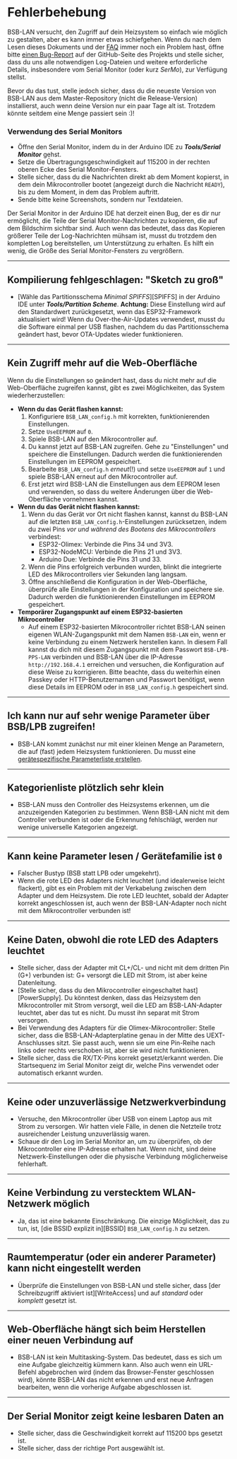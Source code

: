 # Fehlerbehebung

BSB-LAN versucht, den Zugriff auf dein Heizsystem so einfach wie möglich zu gestalten, aber es kann immer etwas schiefgehen. Wenn du nach dem Lesen dieses Dokuments und der [FAQ](faq.md) immer noch ein Problem hast, öffne bitte [einen Bug-Report](https://github.com/fredlcore/BSB-LAN/issues/new?assignees=&labels=&projects=&template=bug_report.md&title=%5BBUG%5D) auf der GitHub-Seite des Projekts und stelle sicher, dass du uns alle notwendigen Log-Dateien und weitere erforderliche Details, insbesondere vom Serial Monitor (oder kurz *SerMo*), zur Verfügung stellst.

Bevor du das tust, stelle jedoch sicher, dass du die neueste Version von BSB-LAN aus dem Master-Repository (nicht die Release-Version) installierst, auch wenn deine Version nur ein paar Tage alt ist. Trotzdem könnte seitdem eine Menge passiert sein :)!

### Verwendung des Serial Monitors
- Öffne den Serial Monitor, indem du in der Arduino IDE zu ***Tools/Serial Monitor*** gehst.
- Setze die Übertragungsgeschwindigkeit auf 115200 in der rechten oberen Ecke des Serial Monitor-Fensters.
- Stelle sicher, dass du die Nachrichten direkt ab dem Moment kopierst, in dem dein Mikrocontroller bootet (angezeigt durch die Nachricht `READY`), bis zu dem Moment, in dem das Problem auftritt.
- Sende bitte keine Screenshots, sondern nur Textdateien.

Der Serial Monitor in der Arduino IDE hat derzeit einen Bug, der es dir nur ermöglicht, die Teile der Serial Monitor-Nachrichten zu kopieren, die auf dem Bildschirm sichtbar sind. Auch wenn das bedeutet, dass das Kopieren größerer Teile der Log-Nachrichten mühsam ist, musst du trotzdem den kompletten Log bereitstellen, um Unterstützung zu erhalten. Es hilft ein wenig, die Größe des Serial Monitor-Fensters zu vergrößern.

---
## Kompilierung fehlgeschlagen: "Sketch zu groß"
- [Wähle das Partitionsschema *Minimal SPIFFS*][SPIFFS] in der Arduino IDE unter ***Tools/Partition Scheme***.
**Achtung:** Diese Einstellung wird auf den Standardwert zurückgesetzt, wenn das ESP32-Framework aktualisiert wird!
Wenn du Over-the-Air-Updates verwendest, musst du die Software einmal per USB flashen, nachdem du das Partitionsschema geändert hast, bevor OTA-Updates wieder funktionieren.

---
## Kein Zugriff mehr auf die Web-Oberfläche
Wenn du die Einstellungen so geändert hast, dass du nicht mehr auf die Web-Oberfläche zugreifen kannst, gibt es zwei Möglichkeiten, das System wiederherzustellen:

- **Wenn du das Gerät flashen kannst:**
    1. Konfiguriere `BSB_LAN_config.h` mit korrekten, funktionierenden Einstellungen.
    2. Setze `UseEEPROM` auf `0`.
    3. Spiele BSB-LAN auf den Mikrocontroller auf.
    4. Du kannst jetzt auf BSB-LAN zugreifen. Gehe zu "Einstellungen" und speichere die Einstellungen. Dadurch werden die funktionierenden Einstellungen im EEPROM gespeichert.
    5. Bearbeite `BSB_LAN_config.h` *erneut*(!) und setze `UseEEPROM` auf `1` und spiele BSB-LAN erneut auf den Mikrocontroller auf.
    6. Erst jetzt wird BSB-LAN die Einstellungen aus dem EEPROM lesen und verwenden, so dass du weitere Änderungen über die Web-Oberfläche vornehmen kannst.
- **Wenn du das Gerät nicht flashen kannst:**
    1. Wenn du das Gerät vor Ort nicht flashen kannst, kannst du BSB-LAN auf die letzten `BSB_LAN_config.h`-Einstellungen zurücksetzen, indem du zwei Pins *vor und während des Bootens des Mikrocontrollers* verbindest:
        - ESP32-Olimex: Verbinde die Pins 34 und 3V3.
        - ESP32-NodeMCU: Verbinde die Pins 21 und 3V3.
        - Arduino Due: Verbinde die Pins 31 und 33.
    2. Wenn die Pins erfolgreich verbunden wurden, blinkt die integrierte LED des Mikrocontrollers vier Sekunden lang langsam.
    3. Öffne anschließend die Konfiguration in der Web-Oberfläche, überprüfe alle Einstellungen in der Konfiguration und speichere sie. Dadurch werden die funktionierenden Einstellungen im EEPROM gespeichert.
- **Temporärer Zugangspunkt auf einem ESP32-basierten Mikrocontroller**
    - Auf einem ESP32-basierten Mikrocontroller richtet BSB-LAN seinen eigenen WLAN-Zugangspunkt mit dem Namen `BSB-LAN` ein, wenn er keine Verbindung zu einem Netzwerk herstellen kann. In diesem Fall kannst du dich mit diesem Zugangspunkt mit dem Passwort `BSB-LPB-PPS-LAN` verbinden und BSB-LAN über die IP-Adresse `http://192.168.4.1` erreichen und versuchen, die Konfiguration auf diese Weise zu korrigieren. Bitte beachte, dass du weiterhin einen Passkey oder HTTP-Benutzernamen und Passwort benötigst, wenn diese Details im EEPROM oder in `BSB_LAN_config.h` gespeichert sind.

---
## Ich kann nur auf sehr wenige Parameter über BSB/LPB zugreifen!
- BSB-LAN kommt zunächst nur mit einer kleinen Menge an Parametern, die auf (fast) jedem Heizsystem funktionieren. Du musst eine [gerätespezifische Parameterliste erstellen](install.md#generieren-der-geratespezifischen-parameterliste).

---
## Kategorienliste plötzlich sehr klein
- BSB-LAN muss den Controller des Heizsystems erkennen, um die anzuzeigenden Kategorien zu bestimmen. Wenn BSB-LAN nicht mit dem Controller verbunden ist oder die Erkennung fehlschlägt, werden nur wenige universelle Kategorien angezeigt.

---
## Kann keine Parameter lesen / Gerätefamilie ist `0`
- Falscher Bustyp (BSB statt LPB oder umgekehrt).
- Wenn die rote LED des Adapters nicht leuchtet (und idealerweise leicht flackert), gibt es ein Problem mit der Verkabelung zwischen dem Adapter und dem Heizsystem. Die rote LED leuchtet, sobald der Adapter korrekt angeschlossen ist, auch wenn der BSB-LAN-Adapter noch nicht mit dem Mikrocontroller verbunden ist!

---
## Keine Daten, obwohl die rote LED des Adapters leuchtet
- Stelle sicher, dass der Adapter mit CL+/CL- und nicht mit dem dritten Pin (G+) verbunden ist: G+ versorgt die LED mit Strom, ist aber keine Datenleitung.
- [Stelle sicher, dass du den Mikrocontroller eingeschaltet hast][PowerSupply]. Du könntest denken, dass das Heizsystem den Mikrocontroller mit Strom versorgt, weil die LED am BSB-LAN-Adapter leuchtet, aber das tut es nicht. Du musst ihn separat mit Strom versorgen.
- Bei Verwendung des Adapters für die Olimex-Mikrocontroller: Stelle sicher, dass die BSB-LAN-Adapterplatine genau in der Mitte des UEXT-Anschlusses sitzt. Sie passt auch, wenn sie um eine Pin-Reihe nach links oder rechts verschoben ist, aber sie wird nicht funktionieren.
- Stelle sicher, dass die RX/TX-Pins korrekt gesetzt/erkannt werden. Die Startsequenz im Serial Monitor zeigt dir, welche Pins verwendet oder automatisch erkannt wurden.

---
## Keine oder unzuverlässige Netzwerkverbindung
- Versuche, den Mikrocontroller über USB von einem Laptop aus mit Strom zu versorgen. Wir hatten viele Fälle, in denen die Netzteile trotz ausreichender Leistung unzuverlässig waren.
- Schaue dir den Log im Serial Monitor an, um zu überprüfen, ob der Mikrocontroller eine IP-Adresse erhalten hat. Wenn nicht, sind deine Netzwerk-Einstellungen oder die physische Verbindung möglicherweise fehlerhaft.

---
## Keine Verbindung zu verstecktem WLAN-Netzwerk möglich
- Ja, das ist eine bekannte Einschränkung. Die einzige Möglichkeit, das zu tun, ist, [die BSSID explizit in][BSSID] `BSB_LAN_config.h` zu setzen.

---
## Raumtemperatur (oder ein anderer Parameter) kann nicht eingestellt werden
- Überprüfe die Einstellungen von BSB-LAN und stelle sicher, dass [der Schreibzugriff aktiviert ist][WriteAccess] und auf *standard* oder *komplett* gesetzt ist.

---
## Web-Oberfläche hängt sich beim Herstellen einer neuen Verbindung auf
- BSB-LAN ist kein Multitasking-System. Das bedeutet, dass es sich um eine Aufgabe gleichzeitig kümmern kann. Also auch wenn ein URL-Befehl abgebrochen wird (indem das Browser-Fenster geschlossen wird), könnte BSB-LAN das nicht erkennen und erst neue Anfragen bearbeiten, wenn die vorherige Aufgabe abgeschlossen ist.

---
## Der Serial Monitor zeigt keine lesbaren Daten an
- Stelle sicher, dass die Geschwindigkeit korrekt auf 115200 bps gesetzt ist.
- Stelle sicher, dass der richtige Port ausgewählt ist.